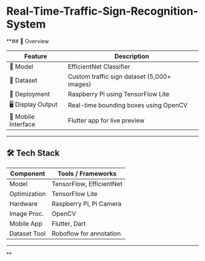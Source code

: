 # Real-Time-Traffic-Sign-Recognition-System




**## 🧠 Overview

| Feature                     | Description                                 |
|----------------------------|---------------------------------------------|
| 🎯 Model                   | EfficientNet Classifier                     |
| 🧾 Dataset                 | Custom traffic sign dataset (5,000+ images) |
| 📱 Deployment              | Raspberry Pi using TensorFlow Lite         |
| 🖥️ Display Output          | Real-time bounding boxes using OpenCV       |
| 📲 Mobile Interface        | Flutter app for live preview                |

---

## 🛠 Tech Stack

| Component    | Tools / Frameworks                           |
|-------------|----------------------------------------------|
| Model       | TensorFlow, EfficientNet                     |
| Optimization| TensorFlow Lite                              |
| Hardware    | Raspberry Pi, Pi Camera                      |
| Image Proc. | OpenCV                                       |
| Mobile App  | Flutter, Dart                                |
| Dataset Tool| Roboflow for annotation                      |

---
**
